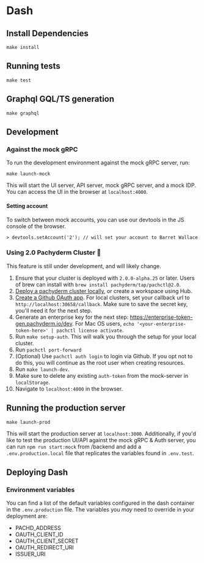 # Dash

## Install Dependencies
```
make install
```

## Running tests
```
make test
```

## Graphql GQL/TS generation
```
make graphql
```


## Development

### Against the mock gRPC
To run the development environment against the mock gRPC server, run:

`make launch-mock`

This will start the UI server, API server, mock gRPC server, and a mock IDP. You can access the UI in the browser at `localhost:4000`.

#### Setting account
To switch between mock accounts, you can use our devtools in the JS console of the browser.

```
> devtools.setAccount('2'); // will set your account to Barret Wallace
```

### Using 2.0 Pachyderm Cluster 🚧
This feature is still under development, and will likely change.

1. Ensure that your cluster is deployed with `2.0.0-alpha.25` or later. Users of brew can install with `brew install pachyderm/tap/pachctl@2.0`.
1. [Deploy a pachyderm cluster locally](https://docs.pachyderm.com/latest/getting_started/local_installation/), or create a workspace using Hub.
1. [Create a Github OAuth app](https://docs.github.com/en/developers/apps/creating-an-oauth-app). For local clusters, set your callback url to `http://localhost:30658/callback`. Make sure to save the secret key, you'll need it for the next step.
1. Generate an enterprise key for the next step: https://enterprise-token-gen.pachyderm.io/dev. For Mac OS users, `echo '<your-enterprise-token-here>' | pachctl license activate`.
1. Run `make setup-auth`. This will walk you through the setup for your local cluster.
1. Run `pachctl port-forward`
1. (Optional) Use `pachctl auth login` to login via Github. If you opt not to do this, you will continue as the root user when creating resources.
2. Run `make launch-dev`.
3. Make sure to delete any existing `auth-token` from the mock-server in `localStorage`.
4. Navigate to `localhost:4000` in the browser.

## Running the production server

`make launch-prod`

This will start the production server at `localhost:3000`. Additionally, if you'd like to test the production UI/API against the mock gRPC & Auth server, you can run `npm run start:mock` from /backend and add a `.env.production.local` file that replicates the variables found in `.env.test`.

## Deploying Dash

### Environment variables
You can find a list of the default variables configured in the dash container in the `.env.production` file. The variables you _may_ need to override in your deployment are:

- PACHD_ADDRESS
- OAUTH_CLIENT_ID
- OAUTH_CLIENT_SECRET
- OAUTH_REDIRECT_URI
- ISSUER_URI
